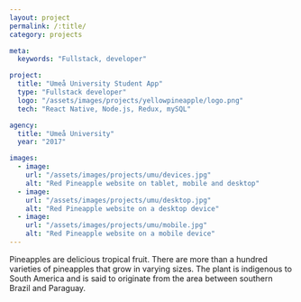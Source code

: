 ```yaml
---
layout: project
permalink: /:title/
category: projects

meta:
  keywords: "Fullstack, developer"

project:
  title: "Umeå University Student App"
  type: "Fullstack developer"
  logo: "/assets/images/projects/yellowpineapple/logo.png"
  tech: "React Native, Node.js, Redux, mySQL"

agency:
  title: "Umeå University"
  year: "2017"

images:
  - image:
    url: "/assets/images/projects/umu/devices.jpg"
    alt: "Red Pineapple website on tablet, mobile and desktop"
  - image:
    url: "/assets/images/projects/umu/desktop.jpg"
    alt: "Red Pineapple website on a desktop device"
  - image:
    url: "/assets/images/projects/umu/mobile.jpg"
    alt: "Red Pineapple website on a mobile device"
---
```

<p>Pineapples are delicious tropical fruit. There are more than a hundred varieties of pineapples that grow in varying sizes. The plant is indigenous to South America and is said to originate from the area between southern Brazil and Paraguay.</p>
